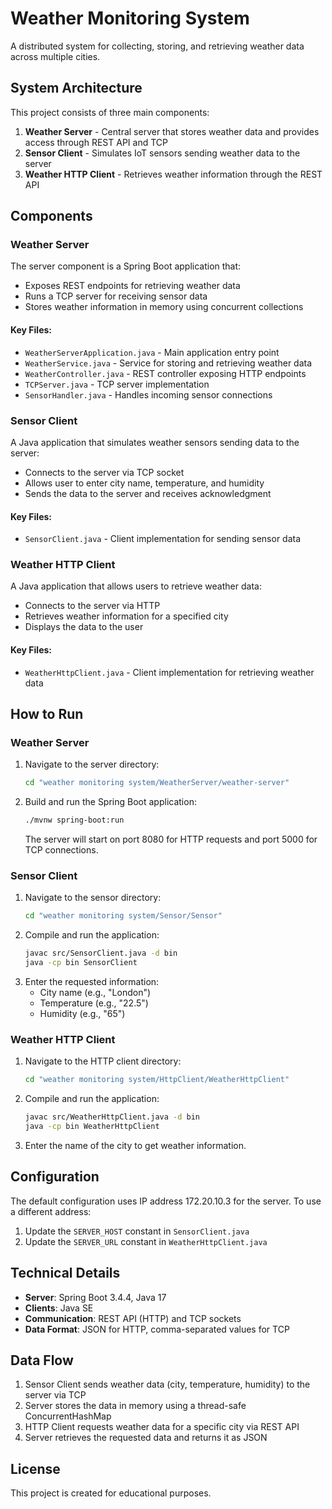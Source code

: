 # Weather Monitoring System

A distributed system for collecting, storing, and retrieving weather data across multiple cities.

## System Architecture

This project consists of three main components:

1. **Weather Server** - Central server that stores weather data and provides access through REST API and TCP
2. **Sensor Client** - Simulates IoT sensors sending weather data to the server
3. **Weather HTTP Client** - Retrieves weather information through the REST API

## Components

### Weather Server

The server component is a Spring Boot application that:

- Exposes REST endpoints for retrieving weather data
- Runs a TCP server for receiving sensor data
- Stores weather information in memory using concurrent collections

#### Key Files:
- `WeatherServerApplication.java` - Main application entry point
- `WeatherService.java` - Service for storing and retrieving weather data
- `WeatherController.java` - REST controller exposing HTTP endpoints
- `TCPServer.java` - TCP server implementation
- `SensorHandler.java` - Handles incoming sensor connections

### Sensor Client

A Java application that simulates weather sensors sending data to the server:

- Connects to the server via TCP socket
- Allows user to enter city name, temperature, and humidity
- Sends the data to the server and receives acknowledgment

#### Key Files:
- `SensorClient.java` - Client implementation for sending sensor data

### Weather HTTP Client

A Java application that allows users to retrieve weather data:

- Connects to the server via HTTP
- Retrieves weather information for a specified city
- Displays the data to the user

#### Key Files:
- `WeatherHttpClient.java` - Client implementation for retrieving weather data

## How to Run

### Weather Server

1. Navigate to the server directory:
    ```sh
    cd "weather monitoring system/WeatherServer/weather-server"
    ```
2. Build and run the Spring Boot application:
    ```sh
    ./mvnw spring-boot:run
    ```
    The server will start on port 8080 for HTTP requests and port 5000 for TCP connections.

### Sensor Client

1. Navigate to the sensor directory:
    ```sh
    cd "weather monitoring system/Sensor/Sensor"
    ```
2. Compile and run the application:
    ```sh
    javac src/SensorClient.java -d bin
    java -cp bin SensorClient
    ```
3. Enter the requested information:
    - City name (e.g., "London")
    - Temperature (e.g., "22.5")
    - Humidity (e.g., "65")

### Weather HTTP Client

1. Navigate to the HTTP client directory:
    ```sh
    cd "weather monitoring system/HttpClient/WeatherHttpClient"
    ```
2. Compile and run the application:
    ```sh
    javac src/WeatherHttpClient.java -d bin
    java -cp bin WeatherHttpClient
    ```
3. Enter the name of the city to get weather information.

## Configuration

The default configuration uses IP address 172.20.10.3 for the server. To use a different address:

1. Update the `SERVER_HOST` constant in `SensorClient.java`
2. Update the `SERVER_URL` constant in `WeatherHttpClient.java`

## Technical Details

- **Server**: Spring Boot 3.4.4, Java 17
- **Clients**: Java SE
- **Communication**: REST API (HTTP) and TCP sockets
- **Data Format**: JSON for HTTP, comma-separated values for TCP

## Data Flow

1. Sensor Client sends weather data (city, temperature, humidity) to the server via TCP
2. Server stores the data in memory using a thread-safe ConcurrentHashMap
3. HTTP Client requests weather data for a specific city via REST API
4. Server retrieves the requested data and returns it as JSON

## License

This project is created for educational purposes.

